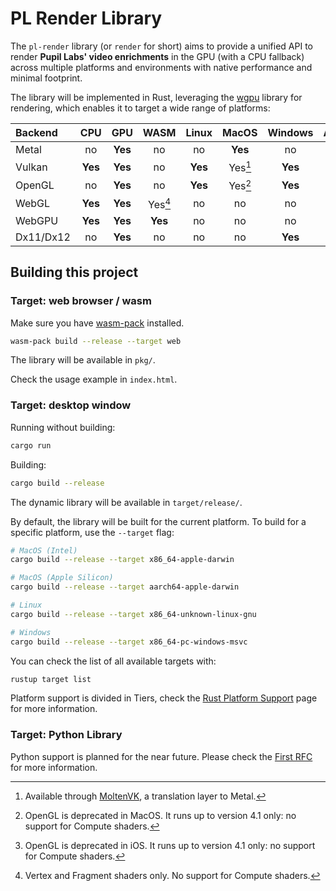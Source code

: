 # PL Render Library

The `pl-render` library (or `render` for short) aims to provide a unified API
to render **Pupil Labs' video enrichments** in the GPU (with a CPU fallback) across
multiple platforms and environments with native performance and minimal footprint.

The library will be implemented in Rust,
leveraging the [wgpu](https://github.com/gfx-rs/wgpu) library for rendering,
which enables it to target a wide range of platforms:

| Backend   |   CPU   |   GPU   |  WASM   |  Linux  |  MacOS  | Windows | Android |   iOS   |
| :-------- | :-----: | :-----: | :-----: | :-----: | :-----: | :-----: | :-----: | :-----: |
| Metal     |   no    | **Yes** |   no    |   no    | **Yes** |   no    |   no    | **Yes** |
| Vulkan    | **Yes** | **Yes** |   no    | **Yes** | Yes[^2] | **Yes** | **Yes** | **Yes** |
| OpenGL    |   no    | **Yes** |   no    | **Yes** | Yes[^3] | **Yes** | **Yes** | Yes[^4] |
| WebGL     | **Yes** | **Yes** | Yes[^1] |   no    |   no    |   no    |   no    |   no    |
| WebGPU    | **Yes** | **Yes** | **Yes** |   no    |   no    |   no    |   no    |   no    |
| Dx11/Dx12 |   no    | **Yes** |   no    |   no    |   no    | **Yes** |   no    |   no    |

[^1]: Vertex and Fragment shaders only. No support for Compute shaders.
[^2]: Available through [MoltenVK](https://github.com/KhronosGroup/MoltenVK), a translation layer to Metal.
[^3]: OpenGL is deprecated in MacOS. It runs up to version 4.1 only: no support for Compute shaders.
[^4]: OpenGL is deprecated in iOS. It runs up to version 4.1 only: no support for Compute shaders.

## Building this project

### Target: web browser / wasm

Make sure you have [wasm-pack](https://rustwasm.github.io/wasm-pack/installer) installed.

```bash
wasm-pack build --release --target web
```

The library will be available in `pkg/`.

Check the usage example in `index.html`.

### Target: desktop window

Running without building:

```bash
cargo run
```

Building:

```bash
cargo build --release
```

The dynamic library will be available in `target/release/`.

By default, the library will be built for the current platform. To build for a specific platform, use the `--target` flag:

```bash
# MacOS (Intel)
cargo build --release --target x86_64-apple-darwin

# MacOS (Apple Silicon)
cargo build --release --target aarch64-apple-darwin

# Linux
cargo build --release --target x86_64-unknown-linux-gnu

# Windows
cargo build --release --target x86_64-pc-windows-msvc
```

You can check the list of all available targets with:

```bash
rustup target list
```

Platform support is divided in Tiers, check the [Rust Platform Support](https://doc.rust-lang.org/nightly/rustc/platform-support.html) page for more information.

### Target: Python Library

Python support is planned for the near future. Please check the [First RFC](./rfc/0001-pl-video-processor-proposal.md) for more information.
